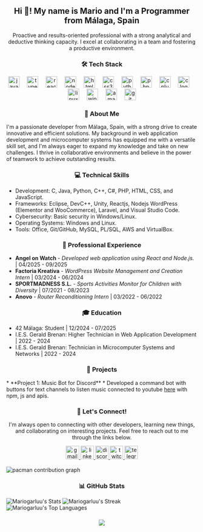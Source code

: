 <h2 align="center">Hi 👋! My name is Mario and I'm a Programmer from Málaga, Spain</h2>

<p align="center">Proactive and results-oriented professional with a strong analytical and deductive thinking capacity. I excel at collaborating in a team and fostering a productive environment.</p>

###

<h3 align="center">🛠️ Tech Stack</h3>

<div align="center">
  <img src="https://cdn.jsdelivr.net/gh/devicons/devicon/icons/javascript/javascript-original.svg" width="30" alt="javascript logo" />
  <img width="12" />
  <img src="https://cdn.jsdelivr.net/gh/devicons/devicon/icons/typescript/typescript-original.svg" width="30" alt="typescript logo" />
  <img width="12" />
  <img src="https://cdn.jsdelivr.net/gh/devicons/devicon/icons/react/react-original.svg" width="30" alt="react logo" />
  <img width="12" />
  <img src="https://cdn.jsdelivr.net/gh/devicons/devicon/icons/nodejs/nodejs-original.svg" width="30" alt="nodejs logo" />
  <img width="12" />
  <img src="https://cdn.jsdelivr.net/gh/devicons/devicon/icons/html5/html5-original.svg" width="30" alt="html5 logo" />
  <img width="12" />
  <img src="https://cdn.jsdelivr.net/gh/devicons/devicon/icons/css3/css3-original.svg" width="30" alt="css3 logo" />
  <img width="12" />
  <img src="https://cdn.jsdelivr.net/gh/devicons/devicon/icons/python/python-original.svg" width="30" alt="python logo" />
  <img width="12" />
  <img src="https://cdn.jsdelivr.net/gh/devicons/devicon/icons/php/php-original.svg" width="30" alt="php logo" />
  <img width="12" />
  <img src="https://cdn.jsdelivr.net/gh/devicons/devicon/icons/cplusplus/cplusplus-original.svg" width="30" alt="cplusplus logo" />
  <img width="12" />
  <img src="https://cdn.jsdelivr.net/gh/devicons/devicon/icons/c/c-original.svg" width="30" alt="c logo" />
  <img width="12" />
  <img src="https://cdn.jsdelivr.net/gh/devicons/devicon/icons/linux/linux-original.svg" width="30" alt="linux logo" />
  <img width="12" />
  <img src="https://cdn.jsdelivr.net/gh/devicons/devicon/icons/windows8/windows8-original.svg" width="30" alt="windows8 logo" />
  <img width="12" />
  <img src="https://cdn.jsdelivr.net/gh/devicons/devicon/icons/amazonwebservices/amazonwebservices-line-wordmark.svg" width="30" alt="amazonwebservices logo" />
  <img width="12" />
  <img src="https://cdn.jsdelivr.net/gh/devicons/devicon/icons/git/git-original.svg" width="30" alt="git logo" />
</div>


###

<h3 align="center">📖 About Me</h3>

<p align="left">
  I'm a passionate developer from Málaga, Spain, with a strong drive to create innovative and efficient solutions. My background in web application development and microcomputer systems has equipped me with a versatile skill set, and I'm always eager to expand my knowledge and take on new challenges. I thrive in collaborative environments and believe in the power of teamwork to achieve outstanding results.
</p>

<h3 align="center">💻 Technical Skills</h3>

* Development: C, Java, Python, C++, C#, PHP, HTML, CSS, and JavaScript.
* Frameworks: Eclipse, DevC++, Unity, Reactjs, Nodejs WordPress (Elementor and WooCommerce), Laravel, and Visual Studio Code.
* Cybersecurity: Basic security in Windows/Linux.
* Operating Systems: Windows and Linux.
* Tools: Office, Git/GitHub, MySQL, PL/SQL, AWS and VirtualBox.

<h3 align="center">💼 Professional Experience</h3>

* **Angel on Watch** - *Developed web application using React and Node.js.* | 04/2025 - 09/2025
* **Factoria Kreativa** - *WordPress Website Management and Creation Intern* | 03/2024 - 06/2024
* **SPORTMADNESS S.L.** - *Sports Activities Monitor for Children with Diversity* | 07/2021 - 08/2023
* **Anovo** - *Router Reconditioning Intern* | 03/2022 - 06/2022


<h3 align="center">🎓 Education</h3>

* 42 Málaga: Student | 12/2024 - 07/2025
* I.E.S. Gerald Brenan: Higher Technician in Web Application Development | 2022 - 2024
* I.E.S. Gerald Brenan: Technician in Microcomputer Systems and Networks | 2022 - 2024

<h3 align="center">🚀 Projects</h3>
* **Project 1: Music Bot for Discord**
        * Developed a command bot with buttons for text channels to listen music connected to youtube <a href = "https://github.com/Mariogarluu/Bot-musica">here</a> with npm, js and apis.

<h3 align="center">🤝 Let's Connect!</h3>

<p align="center">
  I'm always open to connecting with other developers, learning new things, and collaborating on interesting projects.  Feel free to reach out to me through the links below.
</p>

<div align="center">
  <a href="mailto:garcialuquemario7@gmail.com" target="_blank">
    <img src="https://img.shields.io/static/v1?message=Gmail&logo=gmail&label=&color=D14836&logoColor=white&labelColor=&style=for-the-badge" height="35" alt="gmail logo"  />
  </a>
  <a href="https://www.linkedin.com/in/mario-garcia-luque/" target="_blank">
    <img src="https://img.shields.io/static/v1?message=LinkedIn&logo=linkedin&label=&color=0077B5&logoColor=white&labelColor=&style=for-the-badge" height="35" alt="linkedin logo"  />
  </a>
  <a href="https://discord.com/users/362289409061552128" target="_blank">
    <img src="https://img.shields.io/static/v1?message=Discord&logo=discord&label=&color=7289DA&logoColor=white&labelColor=&style=for-the-badge" height="35" alt="discord logo"  />
  </a>
  <a href="https://www.twitch.tv/mariogarluu" target="_blank">
    <img src="https://img.shields.io/static/v1?message=Twitch&logo=twitch&label=&color=9146FF&logoColor=white&labelColor=&style=for-the-badge" height="35" alt="twitch logo"  />
  </a>
  <a href="https://t.me/Mariogarlu" target="_blank">
    <img src="https://img.shields.io/static/v1?message=Telegram&logo=telegram&label=&color=2CA5E0&logoColor=white&labelColor=&style=for-the-badge" height="35" alt="telegram logo"  />
  </a>
</div>
<br />
<picture>
  <source media="(prefers-color-scheme: dark)" srcset="https://raw.githubusercontent.com/Mariogarluu/Mariogarluu/output/pacman-contribution-graph-dark.svg">
  <source media="(prefers-color-scheme: light)" srcset="https://raw.githubusercontent.com/Mariogarluu/Mariogarluu/output/pacman-contribution-graph.svg">
  <img alt="pacman contribution graph" src="https://raw.githubusercontent.com/Mariogarluu/Mariogarluu/output/pacman-contribution-graph.svg">
</picture>
<br />

###

<h3 align="center">📊 GitHub Stats</h3>

![Mariogarluu's Stats](https://github-readme-stats.vercel.app/api?username=Mariogarluu&theme=vue-dark&show_icons=true&hide_border=true&count_private=true)
![Mariogarluu's Streak](https://github-readme-streak-stats.herokuapp.com/?user=Mariogarluu&theme=vue-dark&hide_border=true)
![Mariogarluu's Top Languages](https://github-readme-stats.vercel.app/api/top-langs/?username=Mariogarluu&theme=vue-dark&show_icons=true&hide_border=true&layout=compact)

###

<div align="center">
  <img src="https://visitor-badge.laobi.icu/badge?page_id=Mariogarluu.Mariogarluu&"  />
</div>



